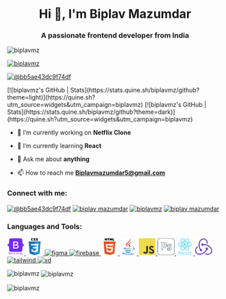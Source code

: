 <h1 align="center">Hi 👋, I'm Biplav Mazumdar</h1>
<h3 align="center">A passionate frontend developer from India</h3>

<p align="left"> <img src="https://komarev.com/ghpvc/?username=biplavmz&label=Profile%20views&color=0e75b6&style=flat" alt="biplavmz" /> </p>

<p align="left"> <a href="https://github.com/ryo-ma/github-profile-trophy"><img src="https://github-profile-trophy.vercel.app/?username=biplavmz" alt="biplavmz" /></a> </p>

<p align="left"> <a href="https://twitter.com/@bb5ae43dc9f74df" target="blank"><img src="https://img.shields.io/twitter/follow/@bb5ae43dc9f74df?logo=twitter&style=for-the-badge" alt="@bb5ae43dc9f74df" /></a> </p>
[![biplavmz's GitHub | Stats](https://stats.quine.sh/biplavmz/github?theme=light)](https://quine.sh?utm_source=widgets&utm_campaign=biplavmz)
[![biplavmz's GitHub | Stats](https://stats.quine.sh/biplavmz/github?theme=dark)](https://quine.sh?utm_source=widgets&utm_campaign=biplavmz)

- 🔭 I’m currently working on **Netflix Clone**

- 🌱 I’m currently learning **React**

- 💬 Ask me about **anything**

- 📫 How to reach me **Biplavmazumdar5@gmail.com**

<h3 align="left">Connect with me:</h3>
<p align="left">
<a href="https://twitter.com/@bb5ae43dc9f74df" target="blank"><img align="center" src="https://raw.githubusercontent.com/rahuldkjain/github-profile-readme-generator/neutral-icons/src/images/icons/Social/twitter.svg" alt="@bb5ae43dc9f74df" height="30" width="40" /></a>
<a href="https://linkedin.com/in/biplav mazumdar" target="blank"><img align="center" src="https://raw.githubusercontent.com/rahuldkjain/github-profile-readme-generator/neutral-icons/src/images/icons/Social/linked-in-alt.svg" alt="biplav mazumdar" height="30" width="40" /></a>
<a href="https://codesandbox.com/biplavmz" target="blank"><img align="center" src="https://cdn.jsdelivr.net/npm/simple-icons@3.0.1/icons/codesandbox.svg" alt="biplavmz" height="30" width="40" /></a>
<a href="https://www.codechef.com/users/biplav mazumdar" target="blank"><img align="center" src="https://cdn.jsdelivr.net/npm/simple-icons@3.1.0/icons/codechef.svg" alt="biplav mazumdar" height="30" width="40" /></a>
</p>

<h3 align="left">Languages and Tools:</h3>
<p align="left"> <a href="https://getbootstrap.com" target="_blank"> <img src="https://raw.githubusercontent.com/devicons/devicon/master/icons/bootstrap/bootstrap-plain-wordmark.svg" alt="bootstrap" width="40" height="40"/> </a> <a href="https://www.w3schools.com/css/" target="_blank"> <img src="https://raw.githubusercontent.com/devicons/devicon/master/icons/css3/css3-original-wordmark.svg" alt="css3" width="40" height="40"/> </a> <a href="https://www.figma.com/" target="_blank"> <img src="https://www.vectorlogo.zone/logos/figma/figma-icon.svg" alt="figma" width="40" height="40"/> </a> <a href="https://firebase.google.com/" target="_blank"> <img src="https://www.vectorlogo.zone/logos/firebase/firebase-icon.svg" alt="firebase" width="40" height="40"/> </a> <a href="https://www.w3.org/html/" target="_blank"> <img src="https://raw.githubusercontent.com/devicons/devicon/master/icons/html5/html5-original-wordmark.svg" alt="html5" width="40" height="40"/> </a> <a href="https://www.java.com" target="_blank"> <img src="https://raw.githubusercontent.com/devicons/devicon/master/icons/java/java-original.svg" alt="java" width="40" height="40"/> </a> <a href="https://developer.mozilla.org/en-US/docs/Web/JavaScript" target="_blank"> <img src="https://raw.githubusercontent.com/devicons/devicon/master/icons/javascript/javascript-original.svg" alt="javascript" width="40" height="40"/> </a> <a href="https://www.photoshop.com/en" target="_blank"> <img src="https://raw.githubusercontent.com/devicons/devicon/master/icons/photoshop/photoshop-line.svg" alt="photoshop" width="40" height="40"/> </a> <a href="https://reactjs.org/" target="_blank"> <img src="https://raw.githubusercontent.com/devicons/devicon/master/icons/react/react-original-wordmark.svg" alt="react" width="40" height="40"/> </a> <a href="https://redux.js.org" target="_blank"> <img src="https://raw.githubusercontent.com/devicons/devicon/master/icons/redux/redux-original.svg" alt="redux" width="40" height="40"/> </a> <a href="https://tailwindcss.com/" target="_blank"> <img src="https://www.vectorlogo.zone/logos/tailwindcss/tailwindcss-icon.svg" alt="tailwind" width="40" height="40"/> </a> <a href="https://www.adobe.com/products/xd.html" target="_blank"> <img src="https://cdn.worldvectorlogo.com/logos/adobe-xd.svg" alt="xd" width="40" height="40"/> </a> </p>

<p><img align="left" src="https://github-readme-stats.vercel.app/api/top-langs?username=biplavmz&show_icons=true&locale=en&layout=compact" alt="biplavmz" /></p>

<p>&nbsp;<img align="center" src="https://github-readme-stats.vercel.app/api?username=biplavmz&show_icons=true&locale=en" alt="biplavmz" /></p>

<p><img align="center" src="https://github-readme-streak-stats.herokuapp.com/?user=biplavmz&" alt="biplavmz" /></p>

